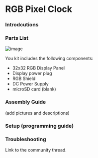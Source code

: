 # RGB Pixel Clock

### Introdcutions

### Parts List
![image](images/RGBShiedKit.jpg?raw=true "RGB Shield Kit")

You kit includes the following components:

 - 32x32 RGB Display Panel
 - Display power plug
 - RGB Shield
 - DC Power Supply
 - microSD card (blank)

### Assembly Guide
(add pictures and descriptions)

### Setup (programming guide)

### Troubleshooting

Link to the community thread.

